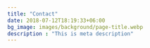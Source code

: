 ```yaml
---
title: "Contact"
date: 2018-07-12T18:19:33+06:00
bg_image: images/background/page-title.webp
description : "This is meta description"
---
```

